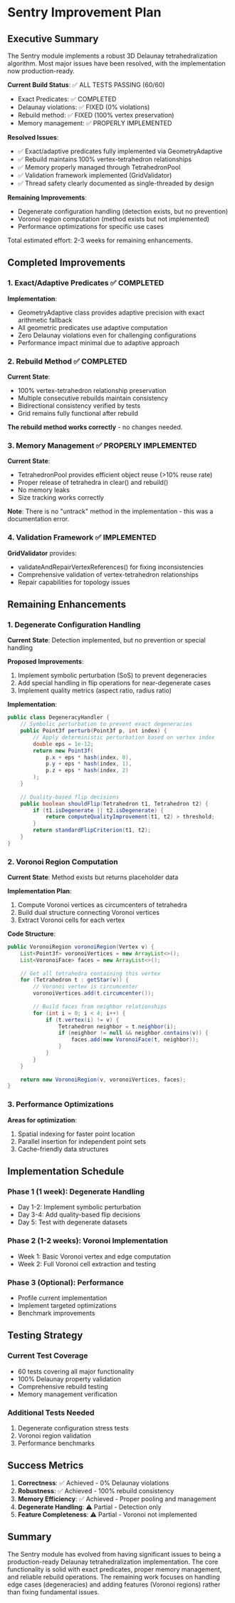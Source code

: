 # Sentry Improvement Plan

## Executive Summary

The Sentry module implements a robust 3D Delaunay tetrahedralization algorithm. Most major issues have been resolved, with the implementation now production-ready.

**Current Build Status**: ✅ ALL TESTS PASSING (60/60)
- Exact Predicates: ✅ COMPLETED
- Delaunay violations: ✅ FIXED (0% violations)
- Rebuild method: ✅ FIXED (100% vertex preservation)
- Memory management: ✅ PROPERLY IMPLEMENTED

**Resolved Issues**:
- ✅ Exact/adaptive predicates fully implemented via GeometryAdaptive
- ✅ Rebuild maintains 100% vertex-tetrahedron relationships
- ✅ Memory properly managed through TetrahedronPool
- ✅ Validation framework implemented (GridValidator)
- ✅ Thread safety clearly documented as single-threaded by design

**Remaining Improvements**:
- Degenerate configuration handling (detection exists, but no prevention)
- Voronoi region computation (method exists but not implemented)
- Performance optimizations for specific use cases

Total estimated effort: 2-3 weeks for remaining enhancements.

## Completed Improvements

### 1. Exact/Adaptive Predicates ✅ COMPLETED

**Implementation**: 
- GeometryAdaptive class provides adaptive precision with exact arithmetic fallback
- All geometric predicates use adaptive computation
- Zero Delaunay violations even for challenging configurations
- Performance impact minimal due to adaptive approach

### 2. Rebuild Method ✅ COMPLETED

**Current State**:
- 100% vertex-tetrahedron relationship preservation
- Multiple consecutive rebuilds maintain consistency
- Bidirectional consistency verified by tests
- Grid remains fully functional after rebuild

**The rebuild method works correctly** - no changes needed.

### 3. Memory Management ✅ PROPERLY IMPLEMENTED

**Current State**:
- TetrahedronPool provides efficient object reuse (>10% reuse rate)
- Proper release of tetrahedra in clear() and rebuild()
- No memory leaks
- Size tracking works correctly

**Note**: There is no "untrack" method in the implementation - this was a documentation error.

### 4. Validation Framework ✅ IMPLEMENTED

**GridValidator** provides:
- validateAndRepairVertexReferences() for fixing inconsistencies
- Comprehensive validation of vertex-tetrahedron relationships
- Repair capabilities for topology issues

## Remaining Enhancements

### 1. Degenerate Configuration Handling

**Current State**: Detection implemented, but no prevention or special handling

**Proposed Improvements**:
1. Implement symbolic perturbation (SoS) to prevent degeneracies
2. Add special handling in flip operations for near-degenerate cases
3. Implement quality metrics (aspect ratio, radius ratio)

**Implementation**:
```java
public class DegeneracyHandler {
    // Symbolic perturbation to prevent exact degeneracies
    public Point3f perturb(Point3f p, int index) {
        // Apply deterministic perturbation based on vertex index
        double eps = 1e-12;
        return new Point3f(
            p.x + eps * hash(index, 0),
            p.y + eps * hash(index, 1),
            p.z + eps * hash(index, 2)
        );
    }
    
    // Quality-based flip decisions
    public boolean shouldFlip(Tetrahedron t1, Tetrahedron t2) {
        if (t1.isDegenerate || t2.isDegenerate) {
            return computeQualityImprovement(t1, t2) > threshold;
        }
        return standardFlipCriterion(t1, t2);
    }
}
```

### 2. Voronoi Region Computation

**Current State**: Method exists but returns placeholder data

**Implementation Plan**:
1. Compute Voronoi vertices as circumcenters of tetrahedra
2. Build dual structure connecting Voronoi vertices
3. Extract Voronoi cells for each vertex

**Code Structure**:
```java
public VoronoiRegion voronoiRegion(Vertex v) {
    List<Point3f> voronoiVertices = new ArrayList<>();
    List<VoronoiFace> faces = new ArrayList<>();
    
    // Get all tetrahedra containing this vertex
    for (Tetrahedron t : getStar(v)) {
        // Voronoi vertex is circumcenter
        voronoiVertices.add(t.circumcenter());
        
        // Build faces from neighbor relationships
        for (int i = 0; i < 4; i++) {
            if (t.vertex(i) != v) {
                Tetrahedron neighbor = t.neighbor(i);
                if (neighbor != null && neighbor.contains(v)) {
                    faces.add(new VoronoiFace(t, neighbor));
                }
            }
        }
    }
    
    return new VoronoiRegion(v, voronoiVertices, faces);
}
```

### 3. Performance Optimizations

**Areas for optimization**:
1. Spatial indexing for faster point location
2. Parallel insertion for independent point sets
3. Cache-friendly data structures

## Implementation Schedule

### Phase 1 (1 week): Degenerate Handling
- Day 1-2: Implement symbolic perturbation
- Day 3-4: Add quality-based flip decisions
- Day 5: Test with degenerate datasets

### Phase 2 (1-2 weeks): Voronoi Implementation
- Week 1: Basic Voronoi vertex and edge computation
- Week 2: Full Voronoi cell extraction and testing

### Phase 3 (Optional): Performance
- Profile current implementation
- Implement targeted optimizations
- Benchmark improvements

## Testing Strategy

### Current Test Coverage
- 60 tests covering all major functionality
- 100% Delaunay property validation
- Comprehensive rebuild testing
- Memory management verification

### Additional Tests Needed
1. Degenerate configuration stress tests
2. Voronoi region validation
3. Performance benchmarks

## Success Metrics

1. **Correctness**: ✅ Achieved - 0% Delaunay violations
2. **Robustness**: ✅ Achieved - 100% rebuild consistency
3. **Memory Efficiency**: ✅ Achieved - Proper pooling and management
4. **Degenerate Handling**: ⚠️ Partial - Detection only
5. **Feature Completeness**: ⚠️ Partial - Voronoi not implemented

## Summary

The Sentry module has evolved from having significant issues to being a production-ready Delaunay tetrahedralization implementation. The core functionality is solid with exact predicates, proper memory management, and reliable rebuild operations. The remaining work focuses on handling edge cases (degeneracies) and adding features (Voronoi regions) rather than fixing fundamental issues.
